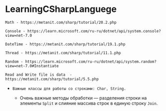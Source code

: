 # LearningCSharpLanguege
```
Math - https://metanit.com/sharp/tutorial/20.2.php

Console - https://learn.microsoft.com/ru-ru/dotnet/api/system.console?view=net-7.0

DateTime - https://metanit.com/sharp/tutorial/19.1.php

Thread - https://metanit.com/sharp/tutorial/11.1.php

Random - https://learn.microsoft.com/ru-ru/dotnet/api/system.random?view=net-7.0#Instantiate

Read and Write file is data  - https://metanit.com/sharp/tutorial/5.5.php
```
- `Важные классы для работы со строками: Char, String.`

    - Очень важные методы обработки — разделения строки на элементы `Split` и слияние массива строк в
      единую строку `Join`.
